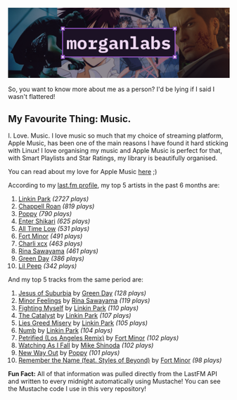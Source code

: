 [![GitHub Profile README banner that reads "morganlabs"](./.github/assets/banner_knowmore.png)](https://morganlabs.dev)

So, you want to know more about me as a person? I'd be lying if I said I wasn't
flattered!

## My Favourite Thing: Music.

I. Love. Music. I love music so much that my choice of streaming platform, Apple
Music, has been one of the main reasons I have found it hard sticking with
Linux! I love organising my music and Apple Music is perfect for that, with
Smart Playlists and Star Ratings, my library is beautifully organised.

You can read about my love for Apple Music
[here](https://www.morganlabs.dev/blog/why-i-love-apple-music) ;)

According to my [last.fm profile](https://last.fm/user/morganlabs), my top 5
artists in the past 6 months are:

1. [Linkin Park](https://www.last.fm/music/Linkin+Park) *(2727 plays)*
2. [Chappell Roan](https://www.last.fm/music/Chappell+Roan) *(819 plays)*
3. [Poppy](https://www.last.fm/music/Poppy) *(790 plays)*
4. [Enter Shikari](https://www.last.fm/music/Enter+Shikari) *(625 plays)*
5. [All Time Low](https://www.last.fm/music/All+Time+Low) *(531 plays)*
6. [Fort Minor](https://www.last.fm/music/Fort+Minor) *(491 plays)*
7. [Charli xcx](https://www.last.fm/music/Charli+xcx) *(463 plays)*
8. [Rina Sawayama](https://www.last.fm/music/Rina+Sawayama) *(461 plays)*
9. [Green Day](https://www.last.fm/music/Green+Day) *(386 plays)*
10. [Lil Peep](https://www.last.fm/music/Lil+Peep) *(342 plays)*

And my top 5 tracks from the same period are:

1. [Jesus of Suburbia](https://www.last.fm/music/Green+Day/_/Jesus+of+Suburbia) by [Green Day](https://www.last.fm/music/Green+Day) *(128 plays)*
2. [Minor Feelings](https://www.last.fm/music/Rina+Sawayama/_/Minor+Feelings) by [Rina Sawayama](https://www.last.fm/music/Rina+Sawayama) *(119 plays)*
3. [Fighting Myself](https://www.last.fm/music/Linkin+Park/_/Fighting+Myself) by [Linkin Park](https://www.last.fm/music/Linkin+Park) *(110 plays)*
4. [The Catalyst](https://www.last.fm/music/Linkin+Park/_/The+Catalyst) by [Linkin Park](https://www.last.fm/music/Linkin+Park) *(107 plays)*
5. [Lies Greed Misery](https://www.last.fm/music/Linkin+Park/_/Lies+Greed+Misery) by [Linkin Park](https://www.last.fm/music/Linkin+Park) *(105 plays)*
6. [Numb](https://www.last.fm/music/Linkin+Park/_/Numb) by [Linkin Park](https://www.last.fm/music/Linkin+Park) *(104 plays)*
7. [Petrified (Los Angeles Remix)](https://www.last.fm/music/Fort+Minor/_/Petrified+(Los+Angeles+Remix)) by [Fort Minor](https://www.last.fm/music/Fort+Minor) *(102 plays)*
8. [Watching As I Fall](https://www.last.fm/music/Mike+Shinoda/_/Watching+As+I+Fall) by [Mike Shinoda](https://www.last.fm/music/Mike+Shinoda) *(102 plays)*
9. [New Way Out](https://www.last.fm/music/Poppy/_/New+Way+Out) by [Poppy](https://www.last.fm/music/Poppy) *(101 plays)*
10. [Remember the Name (feat. Styles of Beyond)](https://www.last.fm/music/Fort+Minor/_/Remember+the+Name+(feat.+Styles+of+Beyond)) by [Fort Minor](https://www.last.fm/music/Fort+Minor) *(98 plays)*

**Fun Fact:** All of that information was pulled directly from the LastFM API
and written to every midnight automatically using Mustache! You can see the
Mustache code I use in this very repository!
